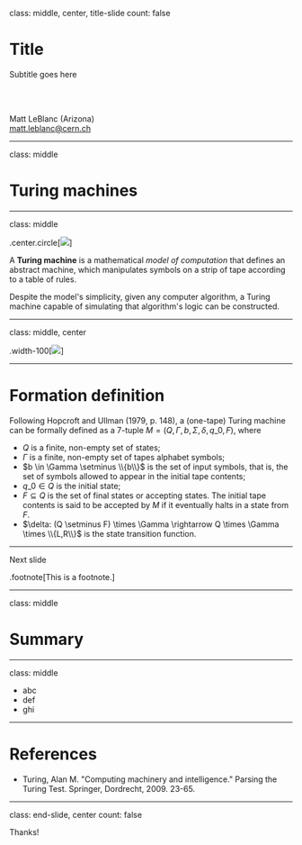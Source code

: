 class: middle, center, title-slide
count: false

# Title

Subtitle goes here

<br><br>

Matt LeBlanc (Arizona)<br>
[matt.leblanc@cern.ch](mailto:matt.leblanc@cern.ch)

---

class: middle

# Turing machines

---

class: middle

.center.circle[![](figures/turing.jpg)]

A **Turing machine** is a mathematical *model of computation* that defines an abstract machine, which manipulates symbols on a strip of tape according to a table of rules.

Despite the model's simplicity, given any computer algorithm, a Turing machine capable of simulating that algorithm's logic can be constructed.

---

class: middle, center

.width-100[![](figures/tm.jpg)]

---

# Formation definition

Following Hopcroft and Ullman (1979, p. 148), a (one-tape) Turing machine can be formally defined as a 7-tuple $M=(Q,\Gamma,b,\Sigma,\delta, q\_0, F)$, where
- $Q$ is a finite, non-empty set of states;
- $\Gamma$ is a finite, non-empty set of tapes alphabet symbols;
- $b \in \Gamma \setminus \\{b\\}$ is the set of input symbols, that is, the set of symbols allowed to appear in the initial tape contents;
- $q\_0 \in Q$ is the initial state;
- $F \subseteq Q$ is the set of final states or accepting states. The initial tape contents is said to be accepted by $M$ if it eventually halts in a state from $F$.
- $\delta: (Q \setminus F) \times \Gamma \rightarrow Q \times \Gamma \times \\{L,R\\}$ is the state transition function.

---

Next slide

.footnote[This is a footnote.]

---

class: middle

# Summary

---

class: middle

- abc
- def
- ghi

---

# References

- Turing, Alan M. "Computing machinery and intelligence." Parsing the Turing Test. Springer, Dordrecht, 2009. 23-65.

---

class: end-slide, center
count: false

Thanks!

